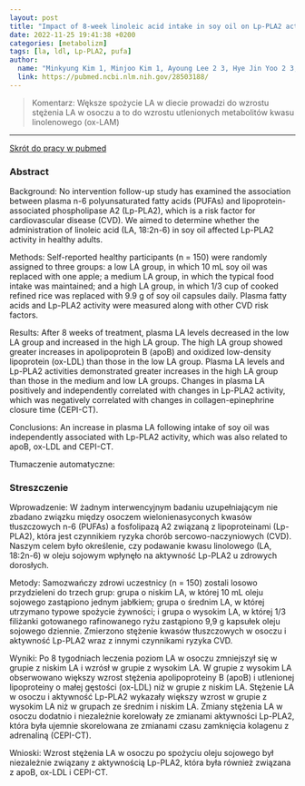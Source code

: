 ```yaml
---
layout: post
title: "Impact of 8-week linoleic acid intake in soy oil on Lp-PLA2 activity in healthy adults"
date: 2022-11-25 19:41:38 +0200
categories: [metabolizm]
tags: [la, ldl, Lp-PLA2, pufa]
author:
  name: "Minkyung Kim 1, Minjoo Kim 1, Ayoung Lee 2 3, Hye Jin Yoo 2 3, Jung Soo Her 2 3, Sun Ha Jee 4, Jong Ho Lee 1 2 3"
  link: https://pubmed.ncbi.nlm.nih.gov/28503188/
---
```


> Komentarz: 
> Wększe spożycie LA w diecie prowadzi do wzrostu stężenia LA w osoczu a to do wzrostu utlenionych metabolitów kwasu linolenowego (ox-LAM)

<hr>

[Skrót do pracy w pubmed](https://pubmed.ncbi.nlm.nih.gov/28503188/) 


### Abstract

Background: No intervention follow-up study has examined the association between plasma n-6 polyunsaturated fatty acids (PUFAs) and lipoprotein-associated phospholipase A2 (Lp-PLA2), which is a risk factor for cardiovascular disease (CVD). We aimed to determine whether the administration of linoleic acid (LA, 18:2n-6) in soy oil affected Lp-PLA2 activity in healthy adults.

Methods: Self-reported healthy participants (n = 150) were randomly assigned to three groups: a low LA group, in which 10 mL soy oil was replaced with one apple; a medium LA group, in which the typical food intake was maintained; and a high LA group, in which 1/3 cup of cooked refined rice was replaced with 9.9 g of soy oil capsules daily. Plasma fatty acids and Lp-PLA2 activity were measured along with other CVD risk factors.

Results: After 8 weeks of treatment, plasma LA levels decreased in the low LA group and increased in the high LA group. The high LA group showed greater increases in apolipoprotein B (apoB) and oxidized low-density lipoprotein (ox-LDL) than those in the low LA group. Plasma LA levels and Lp-PLA2 activities demonstrated greater increases in the high LA group than those in the medium and low LA groups. Changes in plasma LA positively and independently correlated with changes in Lp-PLA2 activity, which was negatively correlated with changes in collagen-epinephrine closure time (CEPI-CT).

Conclusions: An increase in plasma LA following intake of soy oil was independently associated with Lp-PLA2 activity, which was also related to apoB, ox-LDL and CEPI-CT.

Tłumaczenie automatyczne:

### Streszczenie
Wprowadzenie: W żadnym interwencyjnym badaniu uzupełniającym nie zbadano związku między osoczem wielonienasyconych kwasów tłuszczowych n-6 (PUFAs) a fosfolipazą A2 związaną z lipoproteinami (Lp-PLA2), która jest czynnikiem ryzyka chorób sercowo-naczyniowych (CVD). Naszym celem było określenie, czy podawanie kwasu linolowego (LA, 18:2n-6) w oleju sojowym wpłynęło na aktywność Lp-PLA2 u zdrowych dorosłych.

Metody: Samozwańczy zdrowi uczestnicy (n = 150) zostali losowo przydzieleni do trzech grup: grupa o niskim LA, w której 10 mL oleju sojowego zastąpiono jednym jabłkiem; grupa o średnim LA, w której utrzymano typowe spożycie żywności; i grupa o wysokim LA, w której 1/3 filiżanki gotowanego rafinowanego ryżu zastąpiono 9,9 g kapsułek oleju sojowego dziennie. Zmierzono stężenie kwasów tłuszczowych w osoczu i aktywność Lp-PLA2 wraz z innymi czynnikami ryzyka CVD.

Wyniki: Po 8 tygodniach leczenia poziom LA w osoczu zmniejszył się w grupie z niskim LA i wzrósł w grupie z wysokim LA. W grupie z wysokim LA obserwowano większy wzrost stężenia apolipoproteiny B (apoB) i utlenionej lipoproteiny o małej gęstości (ox-LDL) niż w grupie z niskim LA. Stężenie LA w osoczu i aktywność Lp-PLA2 wykazały większy wzrost w grupie z wysokim LA niż w grupach ze średnim i niskim LA. Zmiany stężenia LA w osoczu dodatnio i niezależnie korelowały ze zmianami aktywności Lp-PLA2, która była ujemnie skorelowana ze zmianami czasu zamknięcia kolagenu z adrenaliną (CEPI-CT).

Wnioski: Wzrost stężenia LA w osoczu po spożyciu oleju sojowego był niezależnie związany z aktywnością Lp-PLA2, która była również związana z apoB, ox-LDL i CEPI-CT.



